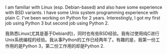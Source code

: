 I am familiar with Linux (esp. Debian-based) and also have some experience with BSD variants.  I have some Unix system programming experience with plain C.  I've been working on Python for 2 years.  Interestingly, I got my first job using Python 3 but second job using Python 2.

我熟悉Linux(尤其是基于Debian的)，同时也有些BSD经验。我有过使用纯C进行Unix系统编程的经验。我从事Python的工作已经两年了。有趣的是，我第一份工作用的是Python 3，第二份工作用的却是Python 2.
